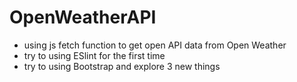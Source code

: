 # OpenWeatherAPI
- using js fetch function to get open API data from Open Weather 
- try to using ESlint for the first time
- try to using Bootstrap and explore 3 new things 
